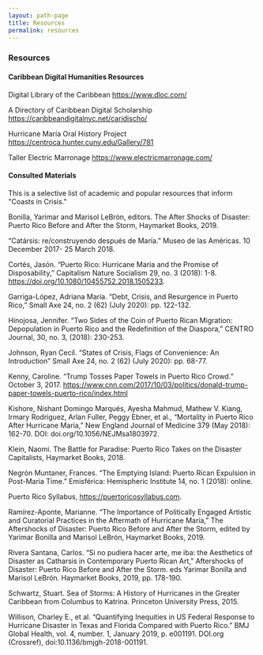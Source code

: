 ```yaml
---
layout: path-page
title: Resources
permalink: resources
---
```


### Resources
#### Caribbean Digital Humanities Resources
Digital Library of the Caribbean https://www.dloc.com/

A Directory of Caribbean Digital Scholarship https://caribbeandigitalnyc.net/caridischo/

Hurricane María Oral History Project  https://centroca.hunter.cuny.edu/Gallery/781

Taller Electric Marronage https://www.electricmarronage.com/



#### Consulted Materials
This is a selective list of academic and popular resources that inform "Coasts in Crisis."


Bonilla, Yarimar and Marisol LeBrón, editors. The After Shocks of Disaster: Puerto Rico Before and After the Storm, Haymarket Books, 2019.


“Catársis: re/construyendo después de María.” Museo de las Américas. 10 December 2017- 25 March 2018.


Cortés, Jasón. “Puerto Rico: Hurricane Maria and the Promise of Disposability,” Capitalism Nature Socialism 29, no. 3 (2018): 1-8. https://doi.org/10.1080/10455752.2018.1505233.


Garriga-López, Adriana María. “Debt, Crisis, and Resurgence in Puerto Rico,” Small Axe 24, no. 2 (62) (July 2020): pp. 122-132.


Hinojosa, Jennifer. “Two Sides of the Coin of Puerto Rican Migration: Depopulation in Puerto Rico and the Redefinition of the Diaspora,” CENTRO Journal, 30, no. 3, (2018): 230-253.


Johnson, Ryan Cecil. “States of Crisis, Flags of Convenience: An Introduction” Small Axe 24, no. 2 (62) (July 2020): pp. 68-77.


Kenny, Caroline. “Trump Tosses Paper Towels in Puerto Rico Crowd.” October 3, 2017. https://www.cnn.com/2017/10/03/politics/donald-trump-paper-towels-puerto-rico/index.html


Kishore, Nishant Domingo Marqués, Ayesha Mahmud, Mathew V. Kiang, Irmary Rodriguez, Arlan Fuller, Peggy Ebner, et al., “Mortality in Puerto Rico After Hurricane Maria,” New England Journal of Medicine 379 (May 2018): 162-70. DOI: doi.org/10.1056/NEJMsa1803972.


Klein, Naomi. The Battle for Paradise: Puerto Rico Takes on the Disaster Capitalists, Haymarket Books, 2018.


Negrón Muntaner, Frances. “The Emptying Island: Puerto Rican Expulsion in Post-Maria Time.” Emisférica: Hemispheric Institute 14, no. 1 (2018): online.


Puerto Rico Syllabus, https://puertoricosyllabus.com.


Ramírez-Aponte, Marianne. “The Importance of Politically Engaged Artistic and Curatorial Practices in the Aftermath of Hurricane María,” The Aftershocks of Disaster: Puerto Rico Before and After the Storm, edited by Yarimar Bonilla and Marisol LeBrón, Haymarket Books, 2019.


Rivera Santana, Carlos. “Si no pudiera hacer arte, me iba: the Aesthetics of Disaster as Catharsis in Contemporary Puerto Rican Art,” Aftershocks of Disaster: Puerto Rico Before and After the Storm. eds Yarimar Bonilla and Marisol LeBrón. Haymarket Books, 2019, pp. 178-190.


Schwartz, Stuart. Sea of Storms: A History of Hurricanes in the Greater Caribbean from Columbus to Katrina. Princeton University Press, 2015.


Willison, Charley E., et al. “Quantifying Inequities in US Federal Response to Hurricane Disaster in Texas and Florida Compared with Puerto Rico.” BMJ Global Health, vol. 4, number. 1, January 2019, p. e001191. DOI.org (Crossref), doi:10.1136/bmjgh-2018-001191.